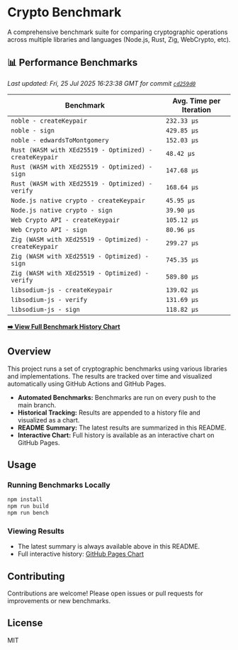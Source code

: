 # Crypto Benchmark

A comprehensive benchmark suite for comparing cryptographic operations across multiple libraries and languages (Node.js, Rust, Zig, WebCrypto, etc).

## 📊 Performance Benchmarks

<!-- BENCHMARK_START -->

*Last updated: Fri, 25 Jul 2025 16:23:38 GMT for commit [`cd259d0`](https://github.com/jlucaso1/crypto-benchmark/commit/cd259d0)*

| Benchmark | Avg. Time per Iteration |
|-----------|-------------------------|
| `noble - createKeypair` | `232.33 µs` |
| `noble - sign` | `429.85 µs` |
| `noble - edwardsToMontgomery` | `152.03 µs` |
| `Rust (WASM with XEd25519 - Optimized) - createKeypair` | `48.42 µs` |
| `Rust (WASM with XEd25519 - Optimized) - sign` | `147.68 µs` |
| `Rust (WASM with XEd25519 - Optimized) - verify` | `168.64 µs` |
| `Node.js native crypto - createKeypair` | `45.95 µs` |
| `Node.js native crypto - sign` | `39.90 µs` |
| `Web Crypto API - createKeypair` | `105.12 µs` |
| `Web Crypto API - sign` | `80.96 µs` |
| `Zig (WASM with XEd25519 - Optimized) - createKeypair` | `299.27 µs` |
| `Zig (WASM with XEd25519 - Optimized) - sign` | `745.35 µs` |
| `Zig (WASM with XEd25519 - Optimized) - verify` | `589.80 µs` |
| `libsodium-js - createKeypair` | `139.02 µs` |
| `libsodium-js - verify` | `131.69 µs` |
| `libsodium-js - sign` | `118.82 µs` |


[**➡️ View Full Benchmark History Chart**](https://jlucaso1.github.io/crypto-benchmark/)

<!-- BENCHMARK_END -->

## Overview

This project runs a set of cryptographic benchmarks using various libraries and implementations. The results are tracked over time and visualized automatically using GitHub Actions and GitHub Pages.

- **Automated Benchmarks:** Benchmarks are run on every push to the main branch.
- **Historical Tracking:** Results are appended to a history file and visualized as a chart.
- **README Summary:** The latest results are summarized in this README.
- **Interactive Chart:** Full history is available as an interactive chart on GitHub Pages.

## Usage

### Running Benchmarks Locally

```sh
npm install
npm run build
npm run bench
```

### Viewing Results

- The latest summary is always available above in this README.
- Full interactive history: [GitHub Pages Chart](https://jlucaso1.github.io/crypto-benchmark/)

## Contributing

Contributions are welcome! Please open issues or pull requests for improvements or new benchmarks.

## License

MIT
